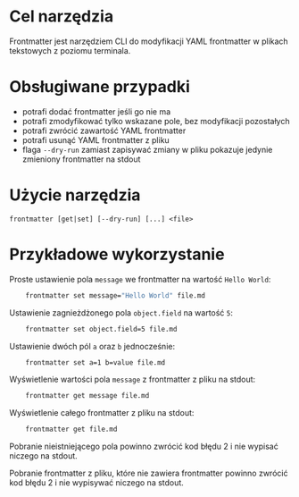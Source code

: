 
# Cel narzędzia
Frontmatter jest narzędziem CLI do modyfikacji YAML frontmatter w plikach tekstowych z poziomu terminala.

# Obsługiwane przypadki
- potrafi dodać frontmatter jeśli go nie ma
- potrafi zmodyfikować tylko wskazane pole, bez modyfikacji pozostałych
- potrafi zwrócić zawartość YAML frontmatter
- potrafi usunąć YAML frontmatter z pliku
- flaga `--dry-run` zamiast zapisywać zmiany w pliku pokazuje jedynie zmieniony frontmatter na stdout

# Użycie narzędzia

```
frontmatter [get|set] [--dry-run] [...] <file>
```

# Przykładowe wykorzystanie

Proste ustawienie pola `message` we frontmatter na wartość `Hello World`:
```bash
    frontmatter set message="Hello World" file.md
```

Ustawienie zagnieżdżonego pola `object.field` na wartość `5`:
```bash
    frontmatter set object.field=5 file.md
```

Ustawienie dwóch pól `a` oraz `b` jednocześnie:
```bash
    frontmatter set a=1 b=value file.md
```

Wyświetlenie wartości pola `message` z frontmatter z pliku na stdout:
```bash
    frontmatter get message file.md
```

Wyświetlenie całego frontmatter z pliku na stdout:
```bash
    frontmatter get file.md
``` 

Pobranie nieistniejącego pola powinno zwrócić kod błędu 2 i nie wypisać niczego na stdout.

Pobranie frontmatter z pliku, które nie zawiera frontmatter powinno zwrócić kod błędu 2 i nie wypisywać niczego na stdout.




